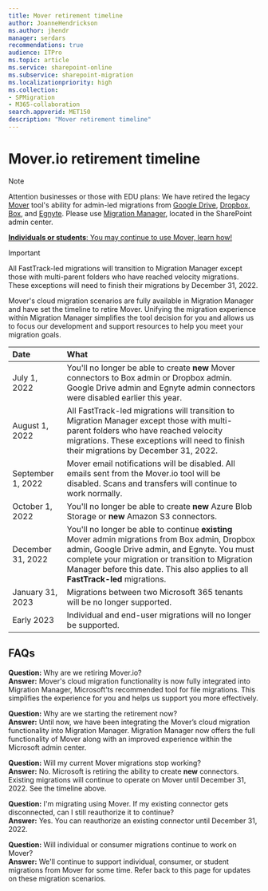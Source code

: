 ```yaml
---
title: Mover retirement timeline
author: JoanneHendrickson
ms.author: jhendr
manager: serdars
recommendations: true
audience: ITPro
ms.topic: article
ms.service: sharepoint-online
ms.subservice: sharepoint-migration
ms.localizationpriority: high
ms.collection:
- SPMigration
- M365-collaboration
search.appverid: MET150
description: "Mover retirement timeline"
---
```

# Mover.io retirement timeline

>[!Note]
>Attention businesses or those with EDU plans: We have retired the legacy [Mover](https://app.mover.io) tool's ability for admin-led migrations from [Google Drive](mm-google-overview.md), [Dropbox](mm-dropbox-overview.md), [Box](mm-box-overview.md), and [Egnyte](mm-egnyte-overview.md). Please use [Migration Manager](https://aka.ms/ODSP-MM), located in the SharePoint admin center.
>
>[**Individuals or students**: You may continue to use Mover, learn how!](https://support.microsoft.com/en-us/office/move-your-school-files-when-you-graduate-7dbda93c-71e6-483f-8914-ad445554cd31)


>[!Important]
>
>All FastTrack-led migrations will transition to Migration Manager except those with multi-parent folders who have reached velocity migrations. These exceptions will need to finish their migrations by December 31, 2022.

Mover's cloud migration scenarios are fully available in Migration Manager and have set the timeline to retire Mover. Unifying the migration experience within Migration Manager simplifies the tool decision for you and allows us to focus our development and support resources to help you meet your migration goals.

|Date|What|
|:-----|:-----|
|July 1, 2022|You'll no longer be able to create **new** Mover connectors to Box admin or Dropbox admin. Google Drive admin and Egnyte admin connectors were disabled earlier this year.|
|August 1, 2022|All FastTrack-led migrations will transition to Migration Manager except those with multi-parent folders who have reached velocity migrations. These exceptions will need to finish their migrations by December 31, 2022.|
|September 1, 2022|Mover email notifications will be disabled. All emails sent from the Mover.io tool will be disabled. Scans and transfers will continue to work normally.|
|October 1, 2022|You'll no longer be able to create **new** Azure Blob Storage or **new** Amazon S3 connectors.| 
|December 31, 2022|You'll no longer be able to continue **existing** Mover admin migrations from Box admin, Dropbox admin, Google Drive admin, and Egnyte. You must complete your migration or transition to Migration Manager before this date.  This also applies to all **FastTrack-led** migrations.|
|January 31, 2023|Migrations between two Microsoft 365 tenants will be no longer supported.|
|Early 2023|Individual and end-user migrations will no longer be supported.|


## FAQs

**Question:**  Why are we retiring Mover.io?</br>
**Answer:**    Mover's cloud migration functionality is now fully integrated into Migration Manager, Microsoft'ts recommended tool for file migrations. This simplifies the experience for you and helps us support you more effectively.

**Question:** Why are we starting the retirement now?</br>
**Answer:**   Until now, we have been integrating the Mover’s cloud migration functionality into Migration Manager. Migration Manager now offers the full functionality of Mover along with an improved experience within the Microsoft admin center. 


**Question:**  Will my current Mover migrations stop working?</br>
**Answer:**    No. Microsoft is retiring the ability to create **new** connectors. Existing migrations will continue to operate on Mover until December 31, 2022.  See the timeline above. 

**Question:**  I'm migrating using Mover. If my existing connector gets disconnected, can I still reauthorize it to continue?</br>
**Answer:**    Yes. You can reauthorize an existing connector until December 31, 2022.

**Question:** Will individual or consumer migrations continue to work on Mover?</br>
**Answer:**   We'll continue to support individual, consumer, or student migrations from Mover for some time. Refer back to this page for updates on these migration scenarios. 
